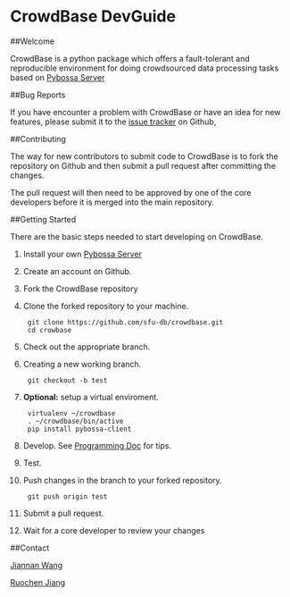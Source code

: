 # CrowdBase DevGuide

##Welcome

CrowdBase is a python package which offers a fault-tolerant and reproducible environment for doing crowdsourced data processing tasks based on [Pybossa Server](http://pybossa.com/)

##Bug Reports

If you have encounter a problem with CrowdBase or have an idea for new features, please submit it to the [issue tracker](https://github.com/sfu-db/crowdbase/issues) on Github,

##Contributing

The way for new contributors to submit code to CrowdBase is to fork the repository on Github and then submit a pull request after committing the changes.

The pull request will then need to be approved by one of the core developers before it is merged into the main repository.

##Getting Started

There are the basic steps needed to start developing on CrowdBase.

1. Install your own [Pybossa Server](http://docs.pybossa.com/en/latest/juju_pybossa.html)
2. Create an account on Github.
3. Fork the CrowdBase repository
4. Clone the forked repository to your machine.

		git clone https://github.com/sfu-db/crowdbase.git
		cd crowbase
5. Check out the appropriate branch.
6. Creating a new working branch.

		git checkout -b test
6. <b>Optional:</b> setup a virtual enviroment.

		virtualenv ~/crowdbase
		. ~/crowdbase/bin/active
		pip install pybossa-client
7. Develop.
	See [Programming Doc]() for tips.
8. Test.
9. Push changes in the branch to your forked repository.

		git push origin test
10. Submit a pull request.
11. Wait for a core developer to review your changes

##Contact

[Jiannan Wang](jnwang@sfu.ca)

[Ruochen Jiang](ruochenj@sfu.ca)
